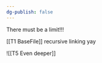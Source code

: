 ```yaml
---
dg-publish: false
---
```

There must be a limit!!!

[[T1 BaseFile]] recursive linking yay

![[T5 Even deeper]]